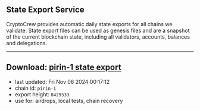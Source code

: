 ## State Export Service
CryptoCrew provides automatic daily state exports for all chains we validate. State export files can be used as genesis files and are a snapshot of the current blockchain state, including all validators, accounts, balances and delegations.

---
**Download: [pirin-1 state export](https://dl-eu2.ccvalidators.com/SERVICE/nolus/pirin-1_export_8429533.json)**
---

- last updated: Fri Nov 08 2024 00:17:12
- chain id: `pirin-1`
- export height: `8429533`
- use for: airdrops, local tests, chain recovery

